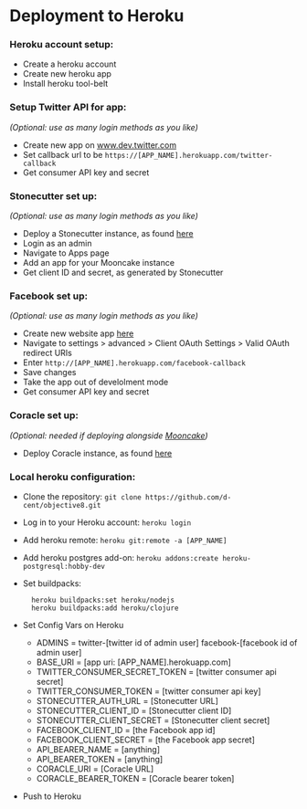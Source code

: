# Deployment to Heroku

### Heroku account setup:
- Create a heroku account
- Create new heroku app
- Install heroku tool-belt

### Setup Twitter API for app: 
*(Optional: use as many login methods as you like)*

- Create new app on www.dev.twitter.com
- Set callback url to be `https://[APP_NAME].herokuapp.com/twitter-callback`
- Get consumer API key and secret

### Stonecutter set up: 
*(Optional: use as many login methods as you like)*

- Deploy a Stonecutter instance, as found [here](https://github.com/d-cent/stonecutter)
- Login as an admin
- Navigate to Apps page
- Add an app for your Mooncake instance
- Get client ID and secret, as generated by Stonecutter 

### Facebook set up: 
*(Optional: use as many login methods as you like)*

- Create new website app [here](https://developers.facebook.com)
- Navigate to settings > advanced > Client OAuth Settings > Valid OAuth redirect URIs
- Enter `http://[APP_NAME].herokuapp.com/facebook-callback`
- Save changes
- Take the app out of develolment mode
- Get consumer API key and secret

### Coracle set up: 
*(Optional: needed if deploying alongside [Mooncake](https://github.com/d-cent/mooncake))*

- Deploy Coracle instance, as found [here](https://github.com/d-cent/coracle)

### Local heroku configuration:
- Clone the repository: `git clone https://github.com/d-cent/objective8.git`
- Log in to your Heroku account: `heroku login`
- Add heroku remote: `heroku git:remote -a [APP_NAME]`
- Add heroku postgres add-on: `heroku addons:create heroku-postgresql:hobby-dev`
- Set buildpacks:

        heroku buildpacks:set heroku/nodejs
        heroku buildpacks:add heroku/clojure


- Set Config Vars on Heroku
  - ADMINS = twitter-[twitter id of admin user] facebook-[facebook id of admin user]
  - BASE_URI = [app uri: [APP_NAME].herokuapp.com]
  - TWITTER_CONSUMER_SECRET_TOKEN = [twitter consumer api secret]
  - TWITTER_CONSUMER_TOKEN = [twitter consumer api key]
  - STONECUTTER_AUTH_URL = [Stonecutter URL] 
  - STONECUTTER_CLIENT_ID = [Stonecutter client ID]
  - STONECUTTER_CLIENT_SECRET = [Stonecutter client secret]
  - FACEBOOK_CLIENT_ID = [the Facebook app id]
  - FACEBOOK_CLIENT_SECRET = [the Facebook app secret]
  - API_BEARER_NAME = [anything]
  - API_BEARER_TOKEN = [anything]
  - CORACLE_URI = [Coracle URL]
  - CORACLE_BEARER_TOKEN = [Coracle bearer token]

- Push to Heroku